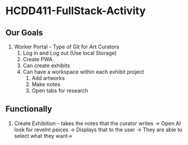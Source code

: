 # HCDD411-FullStack-Activity
## Our Goals 
1. Worker Portal - Type of Git for Art Curators 
    1. Log in and Log out (Use local Storage)
    2. Create PWA 
    3. Can create exhibits
    4. Can have a workspace within each exhibit project 
        1. Add artworks
        2. Make notes
        3. Open tabs for research 
## Functionally  
   1. Create Exhibition - takes the notes that the curator writes -> Open AI look for revelnt peices -> Displays that to the user -> They are able to select what they want-> 
